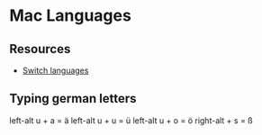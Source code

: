 Mac Languages
===

Resources
---

- [Switch languages][1]

<!-- Links -->
[1]: https://support.apple.com/en-gb/guide/mac-help/mchlp1406/mac

<!-- Links end -->

Typing german letters
---

left-alt u + a = ä
left-alt u + u = ü
left-alt u + o = ö
right-alt + s = ß
